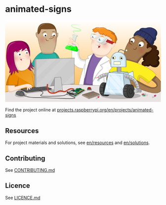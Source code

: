 # animated-signs

![animated-signs](banner.png)

Find the project online at [projects.raspberrypi.org/en/projects/animated-signs](https://projects.raspberrypi.org/en/projects/animated-signs)

## Resources
For project materials and solutions, see [en/resources](https://github.com/raspberrypilearning/animated-signs/tree/master/en/resources) and [en/solutions](https://github.com/raspberrypilearning/animated-signs/tree/master/en/solutions).

## Contributing
See [CONTRIBUTING.md](CONTRIBUTING.md)

## Licence
 See [LICENCE.md](LICENCE.md)